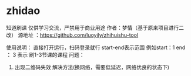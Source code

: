 # zhidao
知道刷课
仅供学习交流，严禁用于商业用途
作者：梦情（基于原来项目进行二改）
源地址 ：https://github.com/luoyily/zhihuishu-tool


使用说明：
   直接打开运行，扫码登录就行
   start-end表示范围
   例如start：1  end ： 3
   表示 刷1-3节课的课程
问题：
 1. 出现二维码失效 解决方法(换网络，需要低延迟，网络优良的状态下)